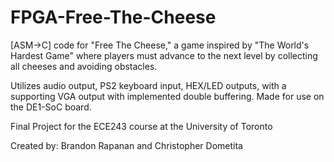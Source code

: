 # FPGA-Free-The-Cheese

[ASM->C] code for "Free The Cheese," a game inspired by "The World's Hardest Game" where players must advance to the next level by collecting all cheeses and avoiding obstacles. 

Utilizes audio output, PS2 keyboard input, HEX/LED outputs, with a supporting VGA output with implemented double buffering. Made for use on the DE1-SoC board.

Final Project for the ECE243 course at the University of Toronto

Created by: Brandon Rapanan and Christopher Dometita
